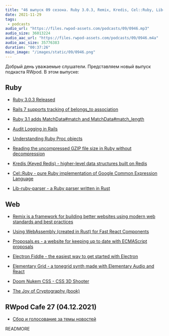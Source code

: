 ```yaml
---
title: "46 выпуск 09 сезона. Ruby 3.0.3, Remix, Kredis, Cel::Ruby, Lib-ruby-parser, Electron Fiddle, Doom Nukem CSS и прочее"
date: 2021-11-29
tags:
 - podcasts
audio_url: "https://files.rwpod-assets.com/podcasts/09/0946.mp3"
audio_size: 36013224
audio_aac_url: "https://files.rwpod-assets.com/podcasts/09/0946.m4a"
audio_aac_size: 35776383
duration: "00:37:26"
main_image: "/images/static/09/0946.png"
---
```


Добрый день уважаемые слушатели. Представляем новый выпуск подкаста RWpod. В этом выпуске:

## Ruby

 - [Ruby 3.0.3 Released](https://www.ruby-lang.org/en/news/2021/11/24/ruby-3-0-3-released/)
 - [Rails 7 supports tracking of belongs_to association](https://blog.kiprosh.com/rails-7-supports-tracking-of-belongs_to-association/)
 - [Ruby 3.1 adds MatchData#match and MatchData#match_length](https://blog.saeloun.com/2021/11/24/ruby-adds-matchdata-match-and-match-length)
 - [Audit Logging in Rails](https://hybrd.co/posts/audit-logging-in-rails)
 - [Understanding Ruby Proc objects](https://www.codewithjason.com/ruby-procs/)


 - [Reading the uncompressed GZIP file size in Ruby without decompression](https://mensfeld.pl/2021/11/reading-the-uncompressed-gzip-file-size-in-ruby-without-decompression/)
 - [Kredis (Keyed Redis) - higher-level data structures built on Redis](https://github.com/rails/kredis)
 - [Cel::Ruby - pure Ruby implementation of Google Common Expression Language](https://gitlab.com/honeyryderchuck/cel-ruby)
 - [Lib-ruby-parser - a Ruby parser written in Rust](https://github.com/lib-ruby-parser/lib-ruby-parser)

## Web

 - [Remix is a framework for building better websites using modern web standards and best practices](https://remix.run/)
 - [Using WebAssembly (created in Rust) for Fast React Components](https://www.joshfinnie.com/blog/using-webassembly-created-in-rust-for-fast-react-components/)
 - [Proposals.es - a website for keeping up to date with ECMAScript proposals](https://www.proposals.es/)


 - [Electron Fiddle - the easiest way to get started with Electron](https://github.com/electron/fiddle)
 - [Elementary Grid - a tonegrid synth made with Elementary Audio and React](https://teetow.github.io/elementary_grid/)
 - [Doom Nukem CSS - CSS 3D Shooter](https://github.com/yurkagon/Doom-Nukem-CSS)
 - [The Joy of Cryptography (book)](https://joyofcryptography.com/)

## RWpod Cafe 27 (04.12.2021)

 - [Сбор и голосование за темы новостей](https://github.com/rwpod/cafe-discussions/discussions/12)


READMORE
